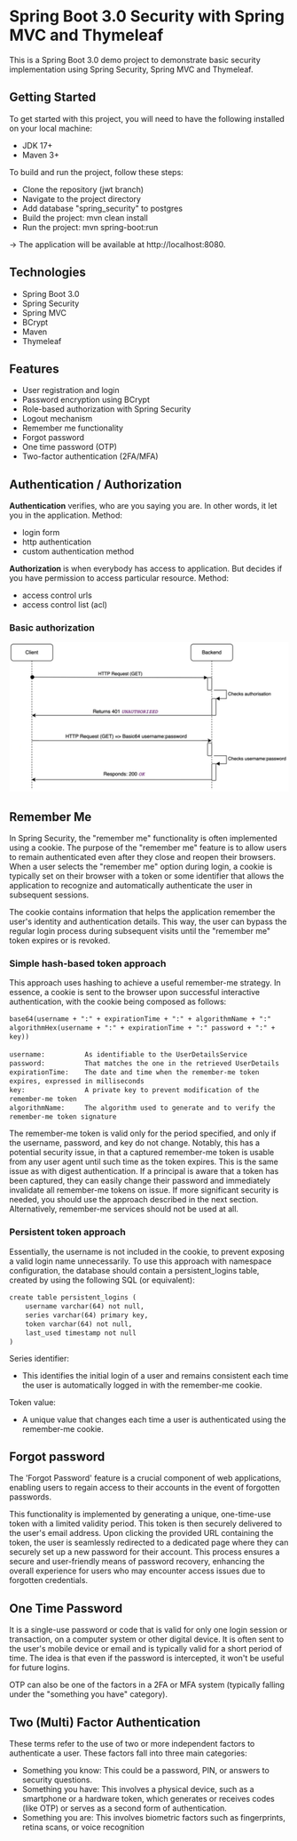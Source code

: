 # Spring Boot 3.0 Security with Spring MVC and Thymeleaf
This is a Spring Boot 3.0 demo project to demonstrate basic security implementation
using Spring Security, Spring MVC and Thymeleaf.


## Getting Started
To get started with this project, you will need to have the following installed on your local
machine:

* JDK 17+
* Maven 3+

To build and run the project, follow these steps:

* Clone the repository (jwt branch)
* Navigate to the project directory
* Add database "spring_security" to postgres
* Build the project: mvn clean install
* Run the project: mvn spring-boot:run

-> The application will be available at http://localhost:8080.


## Technologies
* Spring Boot 3.0
* Spring Security
* Spring MVC
* BCrypt
* Maven
* Thymeleaf


## Features
* User registration and login
* Password encryption using BCrypt
* Role-based authorization with Spring Security
* Logout mechanism
* Remember me functionality
* Forgot password
* One time password (OTP)
* Two-factor authentication (2FA/MFA)


## Authentication / Authorization
<b>Authentication</b> verifies, who are you saying you are. In other words, it let you in the
application. Method:
* login form
* http authentication
* custom authentication method

<b>Authorization </b> is when everybody has access to application. But decides if you have
permission to access particular resource. Method:
* access control urls
* access control list (acl)

### Basic authorization

![basic_auth.png](src%2Fmain%2Fresources%2Fstatic%2Fbasic_auth.png)


## Remember Me
In Spring Security, the "remember me" functionality is often implemented using a cookie. The purpose of the "remember 
me" feature is to allow users to remain authenticated even after they close and reopen their browsers. When a user 
selects the "remember me" option during login, a cookie is typically set on their browser with a token or some 
identifier that allows the application to recognize and automatically authenticate the user in subsequent sessions.

The cookie contains information that helps the application remember the user's identity and authentication details. 
This way, the user can bypass the regular login process during subsequent visits until the "remember me" token expires 
or is revoked.

### Simple hash-based token approach
This approach uses hashing to achieve a useful remember-me strategy. In essence, a cookie is sent to the browser upon 
successful interactive authentication, with the cookie being composed as follows:

    base64(username + ":" + expirationTime + ":" + algorithmName + ":"
    algorithmHex(username + ":" + expirationTime + ":" password + ":" + key))
    
    username:          As identifiable to the UserDetailsService
    password:          That matches the one in the retrieved UserDetails
    expirationTime:    The date and time when the remember-me token expires, expressed in milliseconds
    key:               A private key to prevent modification of the remember-me token
    algorithmName:     The algorithm used to generate and to verify the remember-me token signature

The remember-me token is valid only for the period specified, and only if the username, password, and key do not change. 
Notably, this has a potential security issue, in that a captured remember-me token is usable from any user agent until 
such time as the token expires. This is the same issue as with digest authentication. If a principal is aware that 
a token has been captured, they can easily change their password and immediately invalidate all remember-me tokens on 
issue. If more significant security is needed, you should use the approach described in the next section. Alternatively, 
remember-me services should not be used at all.

### Persistent token approach
Essentially, the username is not included in the cookie, to prevent exposing a valid login name unnecessarily. To use 
this approach with namespace configuration, the database should contain a persistent_logins table, created by using the 
following SQL (or equivalent):

    create table persistent_logins (
        username varchar(64) not null,
        series varchar(64) primary key,
        token varchar(64) not null,
        last_used timestamp not null
    )

Series identifier:
* This identifies the initial login of a user and remains consistent each time the user is automatically logged in
  with the remember-me cookie.

Token value:
* A unique value that changes each time a user is authenticated using the remember-me cookie.

## Forgot password
The 'Forgot Password' feature is a crucial component of web applications, enabling users to regain access to their 
accounts in the event of forgotten passwords.

This functionality is implemented by generating a unique, one-time-use token with a limited validity period. This token 
is then securely delivered to the user's email address. Upon clicking the provided URL containing the token, the user is 
seamlessly redirected to a dedicated page where they can securely set up a new password for their account. This process 
ensures a secure and user-friendly means of password recovery, enhancing the overall experience for users who may 
encounter access issues due to forgotten credentials.


## One Time Password
It is a single-use password or code that is valid for only one login session or transaction, on a computer system or 
other digital device. It is often sent to the user's mobile device or email and is typically valid for a short period 
of time. The idea is that even if the password is intercepted, it won't be useful for future logins.

OTP can also be one of the factors in a 2FA or MFA system (typically falling under the "something you have" category).

## Two (Multi) Factor Authentication
These terms refer to the use of two or more independent factors to authenticate a user. These factors fall into three 
main categories:

* Something you know: This could be a password, PIN, or answers to security questions.
* Something you have: This involves a physical device, such as a smartphone or a hardware token, which generates or 
receives codes (like OTP) or serves as a second form of authentication.
* Something you are: This involves biometric factors such as fingerprints, retina scans, or voice recognition
